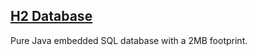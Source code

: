 ## [H2 Database](http://www.h2database.com/html/main.html)

Pure Java embedded SQL database with a 2MB footprint.  
